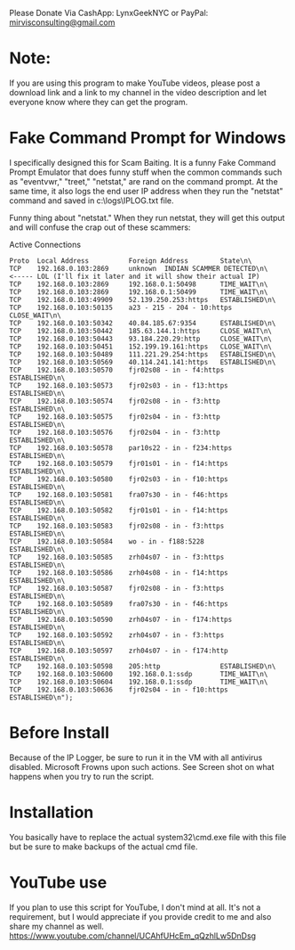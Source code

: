 Please Donate Via CashApp: LynxGeekNYC or PayPal: mirvisconsulting@gmail.com

# Note: 
If you are using this program to make YouTube videos, please post a download link and a link to my channel in the video description and let everyone know where they can get the program.

# Fake Command Prompt for Windows
I specifically designed this for Scam Baiting. It is a funny Fake Command Prompt Emulator that does funny stuff when the common commands such as "eventvwr," "treet," "netstat," are rand on the command prompt. At the same time, it also logs the end user IP address when they run the "netstat" command and saved in c:\logs\IPLOG.txt file.

Funny thing about "netstat." When they run netstat, they will get this output and will confuse the crap out of these scammers:

Active Connections

    Proto  Local Address          Foreign Address        State\n\
    TCP    192.168.0.103:2869     unknown  INDIAN SCAMMER DETECTED\n\     <----- LOL (I'll fix it later and it will show their actual IP)
    TCP    192.168.0.103:2869     192.168.0.1:50498      TIME_WAIT\n\
    TCP    192.168.0.103:2869     192.168.0.1:50499      TIME_WAIT\n\
    TCP    192.168.0.103:49909    52.139.250.253:https   ESTABLISHED\n\
    TCP    192.168.0.103:50135    a23 - 215 - 204 - 10:https   CLOSE_WAIT\n\
    TCP    192.168.0.103:50342    40.84.185.67:9354      ESTABLISHED\n\
    TCP    192.168.0.103:50442    185.63.144.1:https     CLOSE_WAIT\n\
    TCP    192.168.0.103:50443    93.184.220.29:http     CLOSE_WAIT\n\
    TCP    192.168.0.103:50451    152.199.19.161:https   CLOSE_WAIT\n\
    TCP    192.168.0.103:50489    111.221.29.254:https   ESTABLISHED\n\
    TCP    192.168.0.103:50569    40.114.241.141:https   ESTABLISHED\n\
    TCP    192.168.0.103:50570    fjr02s08 - in - f4:https   ESTABLISHED\n\
    TCP    192.168.0.103:50573    fjr02s03 - in - f13:https  ESTABLISHED\n\
    TCP    192.168.0.103:50574    fjr02s08 - in - f3:http    ESTABLISHED\n\
    TCP    192.168.0.103:50575    fjr02s04 - in - f3:http    ESTABLISHED\n\
    TCP    192.168.0.103:50576    fjr02s04 - in - f3:http    ESTABLISHED\n\
    TCP    192.168.0.103:50578    par10s22 - in - f234:https  ESTABLISHED\n\
    TCP    192.168.0.103:50579    fjr01s01 - in - f14:https  ESTABLISHED\n\
    TCP    192.168.0.103:50580    fjr02s03 - in - f10:https  ESTABLISHED\n\
    TCP    192.168.0.103:50581    fra07s30 - in - f46:https  ESTABLISHED\n\
    TCP    192.168.0.103:50582    fjr01s01 - in - f14:https  ESTABLISHED\n\
    TCP    192.168.0.103:50583    fjr02s08 - in - f3:https   ESTABLISHED\n\
    TCP    192.168.0.103:50584    wo - in - f188:5228        ESTABLISHED\n\
    TCP    192.168.0.103:50585    zrh04s07 - in - f3:https   ESTABLISHED\n\
    TCP    192.168.0.103:50586    zrh04s08 - in - f14:https  ESTABLISHED\n\
    TCP    192.168.0.103:50587    fjr02s08 - in - f3:https   ESTABLISHED\n\
    TCP    192.168.0.103:50589    fra07s30 - in - f46:https  ESTABLISHED\n\
    TCP    192.168.0.103:50590    zrh04s07 - in - f174:https  ESTABLISHED\n\
    TCP    192.168.0.103:50592    zrh04s07 - in - f3:https   ESTABLISHED\n\
    TCP    192.168.0.103:50597    zrh04s07 - in - f174:http  ESTABLISHED\n\
    TCP    192.168.0.103:50598    205:http               ESTABLISHED\n\
    TCP    192.168.0.103:50600    192.168.0.1:ssdp       TIME_WAIT\n\
    TCP    192.168.0.103:50604    192.168.0.1:ssdp       TIME_WAIT\n\
    TCP    192.168.0.103:50636    fjr02s04 - in - f10:https  ESTABLISHED\n");

# Before Install
Because of the IP Logger, be sure to run it in the VM with all antivirus disabled. Microsoft Frowns upon such actions. See Screen shot on what happens when you try to run the script.

# Installation
You basically have to replace the actual system32\cmd.exe file with this file but be sure to make backups of the actual cmd file.

# YouTube use
If you plan to use this script for YouTube, I don't mind at all. It's not a requirement, but I would appreciate if you provide credit to me and also share my channel as well.
https://www.youtube.com/channel/UCAhfUHcEm_qQzhlLw5DnDsg
